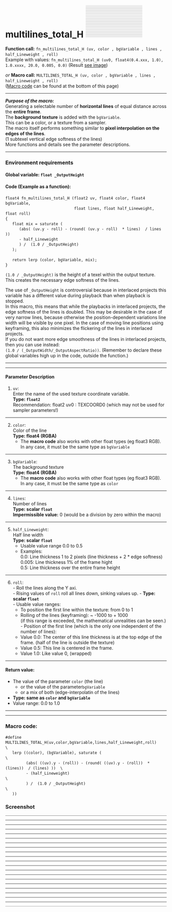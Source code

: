 # multilines_total_H  [![](images/multilines_total_H-thumbnail.png)](images/multilines_total_H.png)

**Function call:** `fn_multilines_total_H (uv, color , bgVariable , lines , half_Lineweight , roll)`  
Example with values: `fn_multilines_total_H (uv0, float4(0.4.xxx, 1.0), 1.0.xxxx, 20.0, 0.005, 0.0)`
(Result [see image](images/multilines_total_H.png))

*or* **Macro call:** `MULTILINES_TOTAL_H (uv, color , bgVariable , lines , half_Lineweight , roll)`  
  ([Macro code](#macro-code) can be found at the bottom of this page)
  
--- 
  
***Purpose of the macro:***  
Generating a selectable number of **horizontal lines** of equal distance across the **entire frame**.  
The **background texture** is added with the `bgVariable`.  
This can be a color, or a texture from a sampler.  
The macro itself performs something similar to **pixel interpolation on the edges of the lines**.  
(1 subtexel vertical edge softness of the lines)  
More functions and details see the parameter descriptions.  

---

### Environment requirements

#### Global variable:  `float _OutputHeight`

#### Code (Example as a function):
```` Code
float4 fn_multilines_total_H (float2 uv, float4 color, float4 bgVariable, 
                              float lines, float half_Lineweight, float roll)
{ 
   float mix = saturate (
      (abs( (uv.y - roll) - (round( (uv.y - roll)  * lines)  / lines ))
      - half_Lineweight
      ) /  (1.0 / _OutputHeight)
   );
  
   return lerp (color, bgVariable, mix);
}
````   
`(1.0 / _OutputHeight)` is the height of a texel within the output texture.  
This creates the necessary edge softness of the lines.

The use of `_OutputHeight` is controversial because in interlaced projects this variable has a different value during playback than when playback is stopped.  
In this macro, this means that while the playbacks in interlaced projects, the edge softness of the lines is doubled. This may be desirable in the case of very narrow lines, because otherwise the position-dependent variations line width will be visible by one pixel. In the case of moving line positions using keyframing, this also minimizes the flickering of the lines in interlaced projects.  
If you do not want more edge smoothness of the lines in interlaced projects, then you can use instead:  
`(1.0 / (_OutputWidth/_OutputAspectRatio))`. (Remember to declare these global variables high up in the code, outside the function.)

---
---

#### Parameter Description  
  
   1. `uv`:  
     Enter the name of the used texture coordinate variable.  
     **Type: `float2`**  
     Recommendation: float2 uv0 : TEXCOORD0   (which may not be used for sampler parameters!)


---

  
   2. `color`:  
     Color of the line  
     **Type: float4 (RGBA)**  
        - The **macro code** also works with other float types (eg float3 RGB).  
          In any case, it must be the same type as `bgVariable`

  
---

   3. `bgVariable`:  
     The background texture  
     **Type: float4 (RGBA)**  
        - The **macro code** also works with other float types (eg float3 RGB).  
          In any case, it must be the same type as `color`  

       
---

   4. `lines`:  
     Number of lines  
     **Type: scalar `float`**  
     **Impermissible value:** 0 (would be a division by zero within the macro)

---

   5. `half_Lineweight`:  
     Half line width  
     **Type: scalar `float`**  
       - Usable value range 0.0 to 0.5  
       - Examples:  
         0.0:  Line thickness 1 to 2 pixels  (line thickness + 2 * edge softness)  
         0.005: Line thickness 1% of the frame hight  
         0.5:  Line thickness over the entire frame height  
         
---
   
   6. `roll`:  
     - Roll the lines along the Y axi.  
     - Rising values of `roll` roll all lines down, sinking values up.
     - **Type: scalar `float`**  
     - Usable value ranges:  
       - To position the first line within the texture: from 0 to 1  
       - Rolling of the lines (keyframing): ~ -1000 to + 1000  
         (if this range is exceeded, the mathematical unrealities can be seen.)  
     - Position of the first line (which is the only one independent of the number of lines): 
       - Value 0.0: The center of this line thickness is at the top  edge of the frame. (half of the line is outside the texture)   
       - Value 0.5: This line is centered in the frame.  
       - Value 1.0: Like value 0, (wrapped)  


---

 #### Return value:
   - The value of the parameter `color` (the line)  
     - or the value of the parameter`bgVariable`  
     - or a mix of both (edge-interpolatin of the lines)  
   - **Type: same as `color` and `bgVariable`**    
   - Value range: 0.0 to 1.0  

 
---
---

### Macro code:

```` Code
#define MULTILINES_TOTAL_H(uv,color,bgVariable,lines,half_Lineweight,roll)              \
   lerp ((color), (bgVariable), saturate (                                              \
         (abs( ((uv).y - (roll)) - (round( ((uv).y - (roll))  * (lines))  / (lines) ))  \
         - (half_Lineweight)                                                            \
         ) /  (1.0 / _OutputHeight)                                                     \
   ))
````  

### Screenshot  
![](images/multilines_total_H.png)
